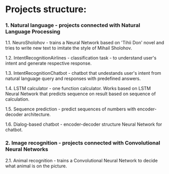 # Projects structure:
### 1. Natural language - projects connected with Natural Language Processing
1.1. NeuroSholohov - trains a Neural Network based on 'Tihii Don' novel and tries to write new text to imitate the style of Mihail Sholohov.

1.2. IntentRecognitionAirlines - classification task - to understand user's intent and generate respective response.

1.3. IntentRecognitionChatbot - chatbot that undestands user's intent from natural language query and responses with predefined answers.

1.4. LSTM calculator - one function calculator. Works based on LSTM Neural 
Network that predicts sequence on result based on sequence of calculation. 

1.5. Sequence prediction - predict sequences of numbers with encoder-decoder 
architecture.

1.6. Dialog-based chatbot - encoder-decoder structure Neural Network for 
chatbot.

### 2. Image recognition - projects connected with Convolutional Neural Networks
2.1. Animal recognition - trains a Convolutional Neural Network to decide 
what animal is on the picture.